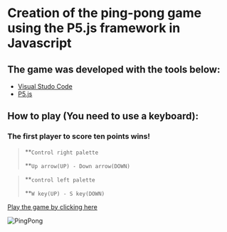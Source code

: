 # Creation of the ping-pong game using the P5.js framework in Javascript

## The game was developed with the tools below:

* [Visual Studo Code](https://code.visualstudio.com/)
* [P5.js](https://p5js.org/)

## How to play (You need to use a keyboard):
### The first player to score ten points wins!

>**`Control right palette`
>
>**`Up arrow(UP) - Down arrow(DOWN)`

>**`control left palette`
>
>**`W key(UP) - S key(DOWN)`


[Play the game by clicking here](https://antonioreinadev.github.io/Game-Ping-Pong/)

![PingPong](https://user-images.githubusercontent.com/66280255/185766036-4b3e1fc4-6ed9-490a-8b1b-cb27aed1a6b3.PNG)
